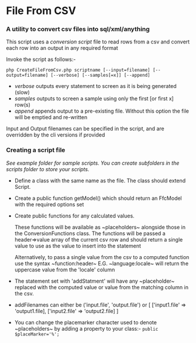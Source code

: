 # File From CSV
### A utility to convert csv files into sql/xml/anything

This script uses a _conversion script_ file to read rows from a csv and convert each row into an output in any required format

Invoke the script as follows:-

`php CreateFileFromCsv.php scriptname [--input=filename] [--output=filename] [--verbose] [--samples[=x]] [--append]`

- *verbose* outputs every statement to screen as it is being generated (slow)
- *samples* outputs to screen a sample using only the first [or first x] row(s)
- *append* appends output to a pre-existing file. Without this option the file will be emptied and re-written


Input and Output filenames can be specified in the script, and are overridden by the cli versions if provided


### Creating a script file
_See example folder for sample scripts. You can create subfolders in the scripts folder to store your scripts._

- Define a class with the same name as the file. The class should extend Script.

- Create a public function getModel() which should return an FfcModel with the required options set

- Create public functions for any calculated values.

  These functions will be available as \~placeholders\~
  alongside those in the ConversionFunctions class.
  The functions will be passed a header=>value array of
  the current csv row and should return a single value to
  use as the value to insert into the statement

  Alternatively, to pass a single value from the csv to a computed function
  use the syntax \~function:header\~
  E.G. \~language:locale\~ will return the uppercase value from the 'locale' column

- The statement set with 'addStatment' will have any \~placeholder\~
  replaced with the computed value or value from the matching
  column in the csv.

- addFilenames can either be ('input.file', 'output.file') or
  [
      ['input1.file' => 'output1.file],
      ['input2.file' => 'output2.file]
  ]

- You can change the placemarker character used to denote \~placeholders\~ by adding a property to your class:-
    `public $placeMarker='%';`